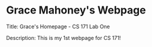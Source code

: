 # Grace Mahoney's Webpage
Title: Grace's Homepage - CS 171 Lab One
<p>Description: This is my 1st webpage for CS 171!</p>

